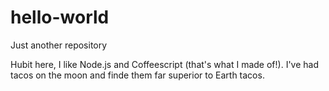 # hello-world
Just another repository

Hubit here, I like Node.js and Coffeescript (that's what I made of!).
I've had tacos on the moon and finde them far superior to Earth tacos.
